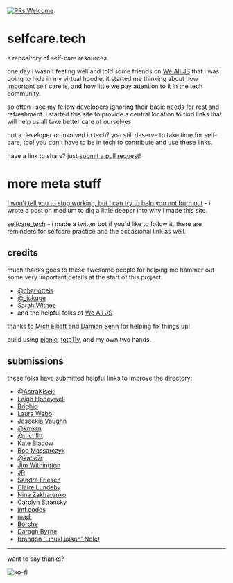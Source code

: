 [![PRs Welcome](https://img.shields.io/badge/PRs-welcome-brightgreen.svg?style=flat-square)](http://makeapullrequest.com)

# selfcare.tech
a repository of self-care resources

one day i wasn't feeling well and told some friends on [We All JS](http://wealljs.org/) that i was going to hide in my virtual hoodie. it started me thinking about how important self care is, and how little we pay attention to it in the tech community.

so often i see my fellow developers ignoring their basic needs for rest and refreshment. i started this site to provide a central location to find links that will help us all take better care of ourselves.

not a developer or involved in tech? you still deserve to take time for self-care, too! you don't have to be in tech to contribute and use these links.

have a link to share? just [submit a pull request](https://github.com/jenniferlynparsons/selfcaretech/blob/master/CONTRIBUTING.md)!

# more meta stuff

[I won’t tell you to stop working, but I can try to help you not burn out](https://medium.com/@pixelpaperyarn/i-wont-tell-you-to-stop-working-but-i-can-try-to-help-you-not-burn-out-2730a713e543#.lgwmsdpun) - i wrote a post on medium to dig a little deeper into why i made this site.

[selfcare_tech](https://twitter.com/selfcare_tech) - i made a twitter bot if you'd like to follow it. there are reminders for selfcare practice and the occasional link as well.

## credits

much thanks goes to these awesome people for helping me hammer out some very important details at the start of this project:

* [@charlotteis](https://twitter.com/charlotteis)
* [@_jokuge](https://twitter.com/_jokuge)
* [Sarah Withee](https://twitter.com/geekygirlsarah)
* and the helpful folks of [We All JS](http://wealljs.org/)

thanks to [Mich Elliott](http://github.com/mchlltt/) and [Damian Senn](https://github.com/topaxi) for helping fix things up!

build using [picnic](https://picnicss.com/), [tota11y](http://khan.github.io/tota11y/), and my own two hands.

## submissions

these folks have submitted helpful links to improve the directory:

* [@AstraKiseki](https://github.com/AstraKiseki)
* [Leigh Honeywell](https://hypatia.ca)
* [Brighid](http://stronglyemergent.com/)
* [Laura Webb](http://www.LRWebb.com)
* [Jeseekia Vaughn](http://metadevgirl.com)
* [@kmkrn](https://github.com/kmkrn)
* [@mchlltt](http://github.com/mchlltt/)
* [Kate Bladow](https://github.com/kbladow)
* [Bob Massarczyk](http://www.b2m9.com)
* [@katie7r](https://github.com/katie7r)
* [Jim Withington](http://hardlikealgebra.com/)
* [JR](http://www.jaejeb.com/)
* [Sandra Friesen](https://www.linkedin.com/in/semer/)
* [Claire Lundeby](https://github.com/clairealyssa)
* [Nina Zakharenko](http://nnja.io)
* [Carolyn Stransky](https://twitter.com/carolstran)
* [jmf.codes](https://jmf.codes)
* [madi](http://bff.fm/shows/chemical-x)
* [Borche](https://jinglow.com)
* [Daragh Byrne](https://www.codingmindfully.com)
* [Brandon 'LinuxLiaison' Nolet](https://linuxliaison.org)

---

want to say thanks?

[![ko-fi](https://www.ko-fi.com/img/donate_sm.png)](https://ko-fi.com/P5P25E22)
